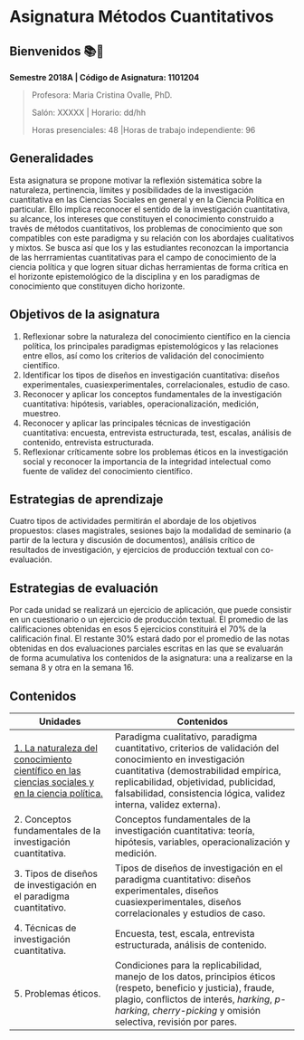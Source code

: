 # Asignatura Métodos Cuantitativos

## **Bienvenidos** :books::blue_heart:

**Semestre 2018A	| Código de Asignatura: 1101204**

> Profesora: Maria Cristina Ovalle, PhD.
>
> Salón: XXXXX				| Horario: dd/hh
>
> Horas presenciales: 48	|Horas de trabajo independiente: 96			

## Generalidades

Esta asignatura se propone motivar la reflexión sistemática sobre la naturaleza, pertinencia, límites y posibilidades de la investigación cuantitativa en las Ciencias Sociales en general y en la Ciencia Política en particular. Ello implica reconocer el sentido de la investigación cuantitativa, su alcance, los intereses que constituyen el conocimiento construido a través de métodos cuantitativos, los problemas de conocimiento que son compatibles con este paradigma y su relación con los abordajes cualitativos y mixtos. Se busca así que los y las estudiantes reconozcan la importancia de las herrramientas cuantitativas para el campo de conocimiento de la ciencia política y que logren situar dichas herramientas de forma crítica en el horizonte epistemológico de la disciplina y en los paradigmas de conocimiento que constituyen dicho horizonte.

## Objetivos de la asignatura

1. Reflexionar sobre la naturaleza del conocimiento científico en la ciencia política, los principales paradigmas epistemológicos y las relaciones entre ellos, así como los criterios de validación del conocimiento científico. 
2. Identificar los tipos de diseños en investigación cuantitativa: diseños experimentales, cuasiexperimentales, correlacionales, estudio de caso. 
3. Reconocer y aplicar los conceptos fundamentales de la investigación cuantitativa: hipótesis, variables, operacionalización, medición, muestreo. 
4. Reconocer y aplicar las principales técnicas de investigación cuantitativa: encuesta, entrevista estructurada, test, escalas, análisis de contenido, entrevista estructurada. 
5. Reflexionar críticamente sobre los problemas éticos en la investigación social y reconocer la importancia de la integridad intelectual como fuente de validez del conocimiento científico. 

## Estrategias de aprendizaje

Cuatro tipos de actividades permitirán el abordaje de los objetivos propuestos: clases magistrales, sesiones bajo la modalidad de seminario (a partir de la lectura y discusión de documentos), análisis crítico de resultados de investigación, y ejercicios de producción textual con co-evaluación. 

## Estrategias de evaluación

Por cada unidad se realizará un ejercicio de aplicación, que puede consistir en un cuestionario o un ejercicio de producción textual. El promedio de las calificaciones obtenidas en esos 5 ejercicios constituirá el 70% de la calificación final. El restante 30% estará dado por el promedio de las notas obtenidas en dos evaluaciones parciales escritas en las que se evaluarán de forma acumulativa los contenidos de la asignatura: una a realizarse en la semana 8 y otra en la semana 16.

## Contenidos

| Unidades                                 | Contenidos                               |
| ---------------------------------------- | ---------------------------------------- |
| [1. La naturaleza del conocimiento científico en las ciencias sociales y en la ciencia política.](unidad1\README.md) | Paradigma cualitativo, paradigma cuantitativo, criterios de validación del conocimiento en investigación cuantitativa (demostrabilidad empírica, replicabilidad, objetividad, publicidad, falsabilidad, consistencia lógica, validez interna, validez externa). |
| 2. Conceptos fundamentales de la investigación cuantitativa. | Conceptos fundamentales de la investigación cuantitativa: teoría, hipótesis, variables, operacionalización y medición. |
| 3. Tipos de diseños de investigación en el paradigma cuantitativo. | Tipos de diseños de investigación en el paradigma cuantitativo: diseños experimentales, diseños cuasiexperimentales, diseños correlacionales y estudios de caso. |
| 4. Técnicas de investigación cuantitativa. | Encuesta, test, escala, entrevista estructurada, análisis de contenido. |
| 5. Problemas éticos.                     | Condiciones para la replicabilidad, manejo de los datos, principios éticos (respeto, beneficio y justicia), fraude, plagio, conflictos de interés, *harking*, *p-harking*, *cherry-picking* y omisión selectiva, revisión por pares. |



## 



